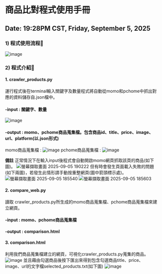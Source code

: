 # 商品比對程式使用手冊

## Date:  19:28PM CST, Friday, September 5, 2025
### 1) 程式使用流程🌟
![image](https://hackmd.io/_uploads/Bkv2CV_cee.png)

### 2) 程式介紹🌟

#### 1. crawler_products.py
運行程式後在terminal輸入關鍵字及數量程式將自動從momo和pchome中抓出對應的資料儲存自.json檔中。
#### -input : 關鍵字、數量
![image](https://hackmd.io/_uploads/B1H3c2B9gl.png)
#### -output : momo、pchome商品蒐集檔。包含商品id、title、price、image、url、platform(以.json形式)
momo商品蒐集檔 : 
![image](https://hackmd.io/_uploads/S1oCWpB9eg.png)
pchome商品蒐集檔 :
![image](https://hackmd.io/_uploads/rJrWhhrqxg.png)

**備註**
正常情況下在輸入input後程式會自動開啟momo網頁抓取該頁的商品(如下圖)。
![螢幕擷取畫面 2025-09-05 190222](https://hackmd.io/_uploads/ByP0Xr_qxx.png)
但有時會發生頁面載入失敗的問題(如下兩圖)，若發生此情形請手動按重整網頁(圖中箭頭標示處)。
![螢幕擷取畫面 2025-09-05 185540](https://hackmd.io/_uploads/S1AE4SO9eg.png)
![螢幕擷取畫面 2025-09-05 185603](https://hackmd.io/_uploads/r1A4NHO5ee.png)

#### 2. compare_web.py
讀取 crawler_products.py所生成的momo商品蒐集檔、pchome商品蒐集檔來建立網頁。
#### -input :  momo、pchome商品蒐集檔
#### -output : comparison.html 
#### 3. comparison.html 
利用我們商品蒐集檔建立的網頁，可視化crawler_products.py蒐集的商品。
![image](https://hackmd.io/_uploads/rJWiwH_5ee.png)
並且藉由勾選商品後按下匯出來得到包含勾選商品title、price、image、url的文字檔selected_products.txt(如下圖)
![image](https://hackmd.io/_uploads/HyfRdrd9el.png)


